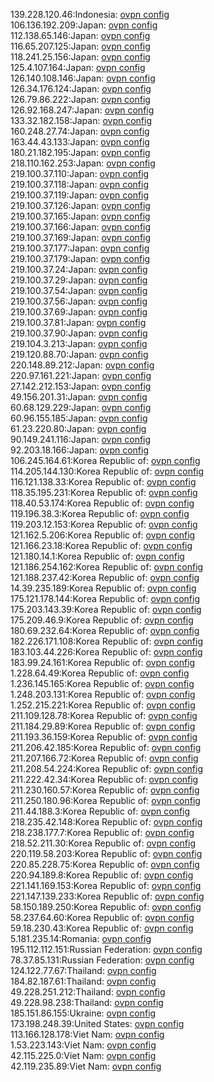 139.228.120.46:Indonesia: [ovpn config](vpn/139_228_120_46.ovpn)  
106.136.192.209:Japan: [ovpn config](vpn/106_136_192_209.ovpn)  
112.138.65.146:Japan: [ovpn config](vpn/112_138_65_146.ovpn)  
116.65.207.125:Japan: [ovpn config](vpn/116_65_207_125.ovpn)  
118.241.25.156:Japan: [ovpn config](vpn/118_241_25_156.ovpn)  
125.4.107.164:Japan: [ovpn config](vpn/125_4_107_164.ovpn)  
126.140.108.146:Japan: [ovpn config](vpn/126_140_108_146.ovpn)  
126.34.176.124:Japan: [ovpn config](vpn/126_34_176_124.ovpn)  
126.79.86.222:Japan: [ovpn config](vpn/126_79_86_222.ovpn)  
126.92.168.247:Japan: [ovpn config](vpn/126_92_168_247.ovpn)  
133.32.182.158:Japan: [ovpn config](vpn/133_32_182_158.ovpn)  
160.248.27.74:Japan: [ovpn config](vpn/160_248_27_74.ovpn)  
163.44.43.133:Japan: [ovpn config](vpn/163_44_43_133.ovpn)  
180.21.182.195:Japan: [ovpn config](vpn/180_21_182_195.ovpn)  
218.110.162.253:Japan: [ovpn config](vpn/218_110_162_253.ovpn)  
219.100.37.110:Japan: [ovpn config](vpn/219_100_37_110.ovpn)  
219.100.37.118:Japan: [ovpn config](vpn/219_100_37_118.ovpn)  
219.100.37.119:Japan: [ovpn config](vpn/219_100_37_119.ovpn)  
219.100.37.126:Japan: [ovpn config](vpn/219_100_37_126.ovpn)  
219.100.37.165:Japan: [ovpn config](vpn/219_100_37_165.ovpn)  
219.100.37.166:Japan: [ovpn config](vpn/219_100_37_166.ovpn)  
219.100.37.169:Japan: [ovpn config](vpn/219_100_37_169.ovpn)  
219.100.37.177:Japan: [ovpn config](vpn/219_100_37_177.ovpn)  
219.100.37.179:Japan: [ovpn config](vpn/219_100_37_179.ovpn)  
219.100.37.24:Japan: [ovpn config](vpn/219_100_37_24.ovpn)  
219.100.37.29:Japan: [ovpn config](vpn/219_100_37_29.ovpn)  
219.100.37.54:Japan: [ovpn config](vpn/219_100_37_54.ovpn)  
219.100.37.56:Japan: [ovpn config](vpn/219_100_37_56.ovpn)  
219.100.37.69:Japan: [ovpn config](vpn/219_100_37_69.ovpn)  
219.100.37.81:Japan: [ovpn config](vpn/219_100_37_81.ovpn)  
219.100.37.90:Japan: [ovpn config](vpn/219_100_37_90.ovpn)  
219.104.3.213:Japan: [ovpn config](vpn/219_104_3_213.ovpn)  
219.120.88.70:Japan: [ovpn config](vpn/219_120_88_70.ovpn)  
220.148.89.212:Japan: [ovpn config](vpn/220_148_89_212.ovpn)  
220.97.161.221:Japan: [ovpn config](vpn/220_97_161_221.ovpn)  
27.142.212.153:Japan: [ovpn config](vpn/27_142_212_153.ovpn)  
49.156.201.31:Japan: [ovpn config](vpn/49_156_201_31.ovpn)  
60.68.129.229:Japan: [ovpn config](vpn/60_68_129_229.ovpn)  
60.96.155.185:Japan: [ovpn config](vpn/60_96_155_185.ovpn)  
61.23.220.80:Japan: [ovpn config](vpn/61_23_220_80.ovpn)  
90.149.241.116:Japan: [ovpn config](vpn/90_149_241_116.ovpn)  
92.203.18.166:Japan: [ovpn config](vpn/92_203_18_166.ovpn)  
106.245.164.61:Korea Republic of: [ovpn config](vpn/106_245_164_61.ovpn)  
114.205.144.130:Korea Republic of: [ovpn config](vpn/114_205_144_130.ovpn)  
116.121.138.33:Korea Republic of: [ovpn config](vpn/116_121_138_33.ovpn)  
118.35.195.231:Korea Republic of: [ovpn config](vpn/118_35_195_231.ovpn)  
118.40.53.174:Korea Republic of: [ovpn config](vpn/118_40_53_174.ovpn)  
119.196.38.3:Korea Republic of: [ovpn config](vpn/119_196_38_3.ovpn)  
119.203.12.153:Korea Republic of: [ovpn config](vpn/119_203_12_153.ovpn)  
121.162.5.206:Korea Republic of: [ovpn config](vpn/121_162_5_206.ovpn)  
121.166.23.18:Korea Republic of: [ovpn config](vpn/121_166_23_18.ovpn)  
121.180.14.1:Korea Republic of: [ovpn config](vpn/121_180_14_1.ovpn)  
121.186.254.162:Korea Republic of: [ovpn config](vpn/121_186_254_162.ovpn)  
121.188.237.42:Korea Republic of: [ovpn config](vpn/121_188_237_42.ovpn)  
14.39.235.189:Korea Republic of: [ovpn config](vpn/14_39_235_189.ovpn)  
175.121.178.144:Korea Republic of: [ovpn config](vpn/175_121_178_144.ovpn)  
175.203.143.39:Korea Republic of: [ovpn config](vpn/175_203_143_39.ovpn)  
175.209.46.9:Korea Republic of: [ovpn config](vpn/175_209_46_9.ovpn)  
180.69.232.64:Korea Republic of: [ovpn config](vpn/180_69_232_64.ovpn)  
182.226.171.108:Korea Republic of: [ovpn config](vpn/182_226_171_108.ovpn)  
183.103.44.226:Korea Republic of: [ovpn config](vpn/183_103_44_226.ovpn)  
183.99.24.161:Korea Republic of: [ovpn config](vpn/183_99_24_161.ovpn)  
1.228.64.49:Korea Republic of: [ovpn config](vpn/1_228_64_49.ovpn)  
1.236.145.165:Korea Republic of: [ovpn config](vpn/1_236_145_165.ovpn)  
1.248.203.131:Korea Republic of: [ovpn config](vpn/1_248_203_131.ovpn)  
1.252.215.221:Korea Republic of: [ovpn config](vpn/1_252_215_221.ovpn)  
211.109.128.78:Korea Republic of: [ovpn config](vpn/211_109_128_78.ovpn)  
211.184.29.89:Korea Republic of: [ovpn config](vpn/211_184_29_89.ovpn)  
211.193.36.159:Korea Republic of: [ovpn config](vpn/211_193_36_159.ovpn)  
211.206.42.185:Korea Republic of: [ovpn config](vpn/211_206_42_185.ovpn)  
211.207.166.72:Korea Republic of: [ovpn config](vpn/211_207_166_72.ovpn)  
211.208.54.224:Korea Republic of: [ovpn config](vpn/211_208_54_224.ovpn)  
211.222.42.34:Korea Republic of: [ovpn config](vpn/211_222_42_34.ovpn)  
211.230.160.57:Korea Republic of: [ovpn config](vpn/211_230_160_57.ovpn)  
211.250.180.96:Korea Republic of: [ovpn config](vpn/211_250_180_96.ovpn)  
211.44.188.3:Korea Republic of: [ovpn config](vpn/211_44_188_3.ovpn)  
218.235.42.148:Korea Republic of: [ovpn config](vpn/218_235_42_148.ovpn)  
218.238.177.7:Korea Republic of: [ovpn config](vpn/218_238_177_7.ovpn)  
218.52.211.30:Korea Republic of: [ovpn config](vpn/218_52_211_30.ovpn)  
220.119.58.203:Korea Republic of: [ovpn config](vpn/220_119_58_203.ovpn)  
220.85.228.75:Korea Republic of: [ovpn config](vpn/220_85_228_75.ovpn)  
220.94.189.8:Korea Republic of: [ovpn config](vpn/220_94_189_8.ovpn)  
221.141.169.153:Korea Republic of: [ovpn config](vpn/221_141_169_153.ovpn)  
221.147.139.233:Korea Republic of: [ovpn config](vpn/221_147_139_233.ovpn)  
58.150.189.250:Korea Republic of: [ovpn config](vpn/58_150_189_250.ovpn)  
58.237.64.60:Korea Republic of: [ovpn config](vpn/58_237_64_60.ovpn)  
59.18.230.43:Korea Republic of: [ovpn config](vpn/59_18_230_43.ovpn)  
5.181.235.14:Romania: [ovpn config](vpn/5_181_235_14.ovpn)  
195.112.112.151:Russian Federation: [ovpn config](vpn/195_112_112_151.ovpn)  
78.37.85.131:Russian Federation: [ovpn config](vpn/78_37_85_131.ovpn)  
124.122.77.67:Thailand: [ovpn config](vpn/124_122_77_67.ovpn)  
184.82.187.61:Thailand: [ovpn config](vpn/184_82_187_61.ovpn)  
49.228.251.212:Thailand: [ovpn config](vpn/49_228_251_212.ovpn)  
49.228.98.238:Thailand: [ovpn config](vpn/49_228_98_238.ovpn)  
185.151.86.155:Ukraine: [ovpn config](vpn/185_151_86_155.ovpn)  
173.198.248.39:United States: [ovpn config](vpn/173_198_248_39.ovpn)  
113.166.128.178:Viet Nam: [ovpn config](vpn/113_166_128_178.ovpn)  
1.53.223.143:Viet Nam: [ovpn config](vpn/1_53_223_143.ovpn)  
42.115.225.0:Viet Nam: [ovpn config](vpn/42_115_225_0.ovpn)  
42.119.235.89:Viet Nam: [ovpn config](vpn/42_119_235_89.ovpn)  
